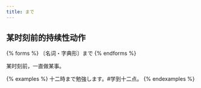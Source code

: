 ```yaml
---
title: まで
---
```


## 某时刻前的持续性动作

{% forms %}
〔名词・字典形〕まで
{% endforms %}

某时刻前，一直做某事。

{% examples %}
十二時まで勉強します。#学到十二点。
{% endexamples %}
